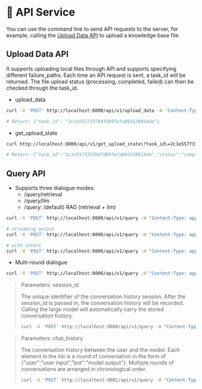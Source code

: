 # 🔧 API Service

You can use the command line to send API requests to the server, for example, calling the [Upload Data API](#upload-data-api) to upload a knowledge base file.

## Upload Data API

It supports uploading local files through API and supports specifying different failure_paths. Each time an API request is sent, a task_id will be returned. The file upload status (processing, completed, failed) can then be checked through the task_id.

- upload_data

```bash
curl -X 'POST' http://localhost:8000/api/v1/upload_data -H 'Content-Type: multipart/form-data' -F 'files=@example_data/paul_graham/paul_graham_essay.txt'

# Return: {"task_id": "2c1e557733764fdb9fefa063538914da"}
```

- get_upload_state

```bash
curl http://localhost:8000/api/v1/get_upload_state\?task_id\=2c1e557733764fdb9fefa063538914da

# Return: {"task_id":"2c1e557733764fdb9fefa063538914da","status":"completed"}
```

## Query API

- Supports three dialogue modes:
  - /query/retrieval
  - /query/llm
  - /query: (default) RAG (retrieval + llm)

```bash
curl -X 'POST' http://localhost:8000/api/v1/query -H "Content-Type: application/json" -d '{"question":"What did the author do growing up?"}'
```

```bash
# streaming output
curl -X 'POST' http://localhost:8000/api/v1/query -H "Content-Type: application/json" -d '{"question":"What did the author do growing up?", "stream":true}'
```

```bash
# with intent
curl -X 'POST' http://localhost:8000/api/v1/query -H "Content-Type: application/json" -d '{"question":"What's the time", "with_intent":true}'
```

- Multi-round dialogue

```bash
curl -X 'POST' http://localhost:8000/api/v1/query -H "Content-Type: application/json" -d '{"question":"What did the author do growing up?"}'
```

> Parameters: session_id
>
> The unique identifier of the conversation history session. After the session_id is passed in, the conversation history will be recorded. Calling the large model will automatically carry the stored conversation history.
>
> ```bash
> curl -X 'POST' http://localhost:8000/api/v1/query -H "Content-Type: application/json" -d '{"question":"What does he program with?", "session_id": "1702ffxxad3xxx6fxxx97daf7c"}'
> ```

> Parameters: chat_history
>
> The conversation history between the user and the model. Each element in the list is a round of conversation in the form of {"user":"user input","bot":"model output"}. Multiple rounds of conversations are arranged in chronological order.
>
> ```bash
> curl -X 'POST' http://localhost:8001/api/v1/query -H "Content-Type: application/json" -d '{"question":"What does he program with?", "chat_history": [{"user":"What did the author do growing up?", "bot":"Growing up, the author worked on writing and programming outside of school. Specifically, he wrote short stories, which he now considers to be awful due to their lack of plot and focus on characters with strong feelings. In terms of programming, he started experimenting with coding in 9th grade using an IBM 1401 at his junior high school, where he and a friend, Rich Draves, got permission to use the machine. They used an early version of Fortran, typing programs on punch cards and running them on the 1401. The experience was limited by the technology, as the only form of input for programs was data stored on punched cards, and the author did not have much data to work with. Later, with the advent of microcomputers, the author''s engagement with programming deepened. He eventually convinced his father to buy a TRS-80, on which he wrote simple games, a program to predict the flight height of model rockets, and even a word processor that his father used to write at least one book."}]}'
> ```
